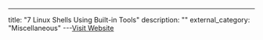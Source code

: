 ---
title: "7 Linux Shells Using Built-in Tools"
description: ""
external_category: "Miscellaneous"
---[Visit Website](https://www.lanmaster53.com/2011/05/7-linux-shells-using-built-in-tools/)


